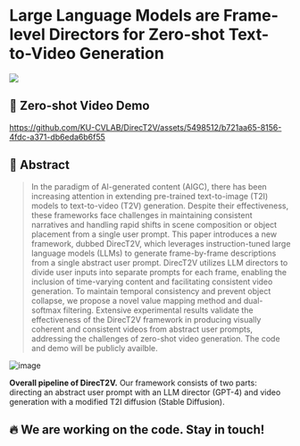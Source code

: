 # Large Language Models are Frame-level Directors for Zero-shot Text-to-Video Generation
<a href="https://arxiv.org/abs/2305.14330"><img src="https://img.shields.io/badge/arXiv-2305.14330-B31B1B"></a>

## 🎥 Zero-shot Video Demo

https://github.com/KU-CVLAB/DirecT2V/assets/5498512/b721aa65-8156-4fdc-a371-db6eda6b6f55

## 📰 Abstract

>In the paradigm of AI-generated content (AIGC), there has been increasing attention in extending pre-trained text-to-image (T2I) models to text-to-video (T2V) generation. Despite their effectiveness, these frameworks face challenges in maintaining consistent narratives and handling rapid shifts in scene composition or object placement from a single user prompt. This paper introduces a new framework, dubbed DirecT2V, which leverages instruction-tuned large language models (LLMs) to generate frame-by-frame descriptions from a single abstract user prompt. DirecT2V utilizes LLM directors to divide user inputs into separate prompts for each frame, enabling the inclusion of time-varying content and facilitating consistent video generation. To maintain temporal consistency and prevent object collapse, we propose a novel value mapping method and dual-softmax filtering. Extensive experimental results validate the effectiveness of the DirecT2V framework in producing visually coherent and consistent videos from abstract user prompts, addressing the challenges of zero-shot video generation. The code and demo will be publicly availble.

![image](https://github.com/KU-CVLAB/DirecT2V/assets/5498512/cb7555ec-71dd-4d48-b021-ff742d00e524)

**Overall pipeline of DirecT2V.** Our framework consists of two parts: directing an abstract user prompt with an LLM director (GPT-4) and video generation with a modified T2I diffusion (Stable Diffusion).

## 🔥 We are working on the code. Stay in touch!
